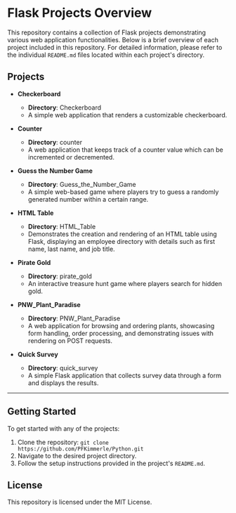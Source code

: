 # Flask Projects Overview

This repository contains a collection of Flask projects demonstrating various web application functionalities. Below is a brief overview of each project included in this repository. For detailed information, please refer to the individual `README.md` files located within each project's directory.

## Projects

- **Checkerboard**
  - **Directory**: Checkerboard
  - A simple web application that renders a customizable checkerboard.

- **Counter**
  - **Directory**: counter
  - A web application that keeps track of a counter value which can be incremented or decremented.

- **Guess the Number Game**
  - **Directory**: Guess_the_Number_Game
  - A simple web-based game where players try to guess a randomly generated number within a certain range.

- **HTML Table**
  - **Directory**: HTML_Table
  - Demonstrates the creation and rendering of an HTML table using Flask, displaying an employee directory with details such as first name, last name, and job title.

- **Pirate Gold**
  - **Directory**: pirate_gold
  - An interactive treasure hunt game where players search for hidden gold.

- **PNW_Plant_Paradise**
  - **Directory**: PNW_Plant_Paradise
  - A web application for browsing and ordering plants, showcasing form handling, order processing, and demonstrating issues with rendering on POST requests.

- **Quick Survey**
  - **Directory**: quick_survey
  - A simple Flask application that collects survey data through a form and displays the results.


---

## Getting Started

To get started with any of the projects:
1. Clone the repository: `git clone https://github.com/PFKimmerle/Python.git`
2. Navigate to the desired project directory.
3. Follow the setup instructions provided in the project's `README.md`.

## License

This repository is licensed under the MIT License.
